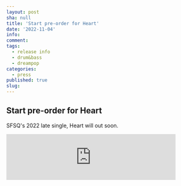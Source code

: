 ```yaml
---
layout: post
sha: null
title: 'Start pre-order for Heart'
date: '2022-11-04'
info: 
comment: 
tags:
  - release info
  - drum&bass
  - dreampop
categories:
  - press
published: true
slug: 
---
```


## Start pre-order for Heart

SFSQ's 2022 late single, Heart will out soon.
 <iframe style="border: 0; width: 444px; height: 120px;" src="https://bandcamp.com/EmbeddedPlayer/album=3949055209/size=large/bgcol=ffffff/linkcol=0687f5/artwork=small/transparent=true/tracklist=false/tracks=1560151200/esig=a3e7e94bd3984620b1b88dec0b848aaa/" seamless><a href="https://sparkdnb.bandcamp.com/album/heart" style="text-decoration: none; color:#FFFF!important; opacity: 1;">Pre-order Heart by SFSQ</a></iframe>